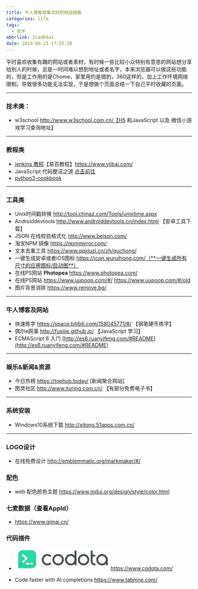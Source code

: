 ```yaml
---
title: 牛人博客收集及好的网站链接
categories: life
tags:
  - 技术
abbrlink: 2cad04a1
date: 2018-06-21 17:25:20
---
```


平时喜欢收集有趣的网站或者素材，有时候一些比较小众特别有意思的网站想分享给别人的时候，总是一时间难以想到地址或者名字，本来浏览器可以做这些功能的，但是工作用的是Chome，家里用的是猎豹，360这样的，加上工作环境网络限制，导致很多功能无法实现，于是想做个页面总结一下自己平时收藏的页面。

<!-- more -->

---

### 技术类：

- w3school  http://www.w3school.com.cn/【H5 和JavaScript 以及 微信小游戏学习查询地址】

---

### 教程类

- [jenkins 教程](https://www.yiibai.com/jenkins/ )【易百教程】https://www.yiibai.com/
- JavaScript 代码整洁之道  [点击前往](https://www.zcfy.cc/article/clean-code-javascript-readme-md-at-master-ryanmcdermott-clean-code-javascript-github-2273.html)
- [python3-cookbook](https://python3-cookbook.readthedocs.io/zh_CN/latest/index.html)

---

### 工具类 

- Unix时间戳转换    http://tool.chinaz.com/Tools/unixtime.aspx
- Androiddevtools http://www.androiddevtools.cn/index.html 【安卓工具下载】
- JSON 在线校验格式化 http://www.bejson.com/
- 淘宝NPM 镜像 https://npmmirror.com/
- 文本去重工具 https://www.qqxiuzi.cn/zh/quchong/
- 一键生成安卓或者iOS图标 https://icon.wuruihong.com/（**一键生成所有尺寸的应用图标/启动图**）
- 在线PS网站 **Photopea**  https://www.photopea.com/
- 在线PS网站  https://www.uupoop.com/#/    https://www.uupoop.com/#/old
- 图片背景消除 https://www.remove.bg/

---

### 牛人博客及网站

- 快速练字 https://space.bilibili.com/158045771/#/ 【钢笔硬币练字】
- 偶尔e网事 http://fusijie.github.io/  【JavaScript 学习】
- ECMAScript 6 入门 [http://es6.ruanyifeng.com/#README](http://es6.ruanyifeng.com/#README)

---

### 娱乐&新闻&资源

- 今日热榜 https://tophub.today/ [新闻聚合网站]
- 图灵社区 http://www.ituring.com.cn/ 【有部分免费电子书】

---

### 系统安装

- Windows10系统下载 http://xitong.51apps.com.cn/

------

### LOGO设计

- 在线免费设计 http://emblemmatic.org/markmaker/#/

### 配色

- web 配色颜色主题 https://www.mdui.org/design/style/color.html

### 七麦数据（查看AppId）

- https://www.qimai.cn/

### 代码插件

- [![img](牛人博客收集及好的网站链接/logo.b81d20edb7ae4d8ff43b886ae5cde1dd.svg)](https://www.codota.com/)https://www.codota.com/

- Code faster with AI completions https://www.tabnine.com/

